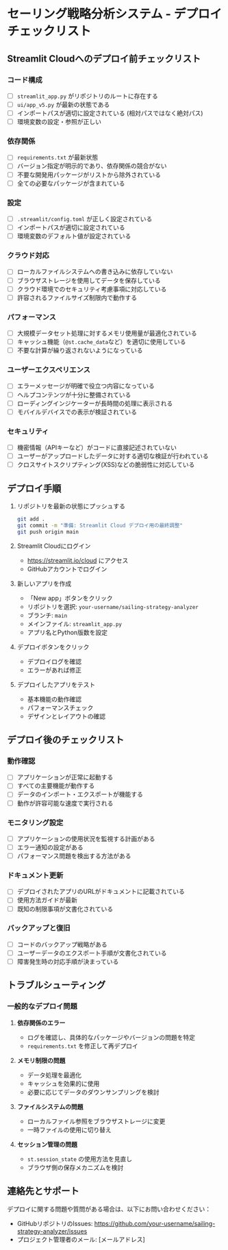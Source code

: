 # セーリング戦略分析システム - デプロイチェックリスト

## Streamlit Cloudへのデプロイ前チェックリスト

### コード構成

- [ ] `streamlit_app.py` がリポジトリのルートに存在する
- [ ] `ui/app_v5.py` が最新の状態である
- [ ] インポートパスが適切に設定されている (相対パスではなく絶対パス)
- [ ] 環境変数の設定・参照が正しい

### 依存関係

- [ ] `requirements.txt` が最新状態
- [ ] バージョン指定が明示的であり、依存関係の競合がない
- [ ] 不要な開発用パッケージがリストから除外されている
- [ ] 全ての必要なパッケージが含まれている

### 設定

- [ ] `.streamlit/config.toml` が正しく設定されている
- [ ] インポートパスが適切に設定されている
- [ ] 環境変数のデフォルト値が設定されている

### クラウド対応

- [ ] ローカルファイルシステムへの書き込みに依存していない
- [ ] ブラウザストレージを使用してデータを保存している
- [ ] クラウド環境でのセキュリティ考慮事項に対応している
- [ ] 許容されるファイルサイズ制限内で動作する

### パフォーマンス

- [ ] 大規模データセット処理に対するメモリ使用量が最適化されている
- [ ] キャッシュ機能（`@st.cache_data`など）を適切に使用している
- [ ] 不要な計算が繰り返されないようになっている

### ユーザーエクスペリエンス

- [ ] エラーメッセージが明確で役立つ内容になっている
- [ ] ヘルプコンテンツが十分に整備されている
- [ ] ローディングインジケーターが長時間の処理に表示される
- [ ] モバイルデバイスでの表示が検証されている

### セキュリティ

- [ ] 機密情報（APIキーなど）がコードに直接記述されていない
- [ ] ユーザーがアップロードしたデータに対する適切な検証が行われている
- [ ] クロスサイトスクリプティング(XSS)などの脆弱性に対応している

## デプロイ手順

1. リポジトリを最新の状態にプッシュする
   ```bash
   git add .
   git commit -m "準備: Streamlit Cloud デプロイ用の最終調整"
   git push origin main
   ```

2. Streamlit Cloudにログイン
   - https://streamlit.io/cloud にアクセス
   - GitHubアカウントでログイン

3. 新しいアプリを作成
   - 「New app」ボタンをクリック
   - リポジトリを選択: `your-username/sailing-strategy-analyzer`
   - ブランチ: `main`
   - メインファイル: `streamlit_app.py`
   - アプリ名とPython版数を設定

4. デプロイボタンをクリック
   - デプロイログを確認
   - エラーがあれば修正

5. デプロイしたアプリをテスト
   - 基本機能の動作確認
   - パフォーマンスチェック
   - デザインとレイアウトの確認

## デプロイ後のチェックリスト

### 動作確認

- [ ] アプリケーションが正常に起動する
- [ ] すべての主要機能が動作する
- [ ] データのインポート・エクスポートが機能する
- [ ] 動作が許容可能な速度で実行される

### モニタリング設定

- [ ] アプリケーションの使用状況を監視する計画がある
- [ ] エラー通知の設定がある
- [ ] パフォーマンス問題を検出する方法がある

### ドキュメント更新

- [ ] デプロイされたアプリのURLがドキュメントに記載されている
- [ ] 使用方法ガイドが最新
- [ ] 既知の制限事項が文書化されている

### バックアップと復旧

- [ ] コードのバックアップ戦略がある
- [ ] ユーザーデータのエクスポート手順が文書化されている
- [ ] 障害発生時の対応手順が決まっている

## トラブルシューティング

### 一般的なデプロイ問題

1. **依存関係のエラー**
   - ログを確認し、具体的なパッケージやバージョンの問題を特定
   - `requirements.txt` を修正して再デプロイ

2. **メモリ制限の問題**
   - データ処理を最適化
   - キャッシュを効果的に使用
   - 必要に応じてデータのダウンサンプリングを検討

3. **ファイルシステムの問題**
   - ローカルファイル参照をブラウザストレージに変更
   - 一時ファイルの使用に切り替え

4. **セッション管理の問題**
   - `st.session_state` の使用方法を見直し
   - ブラウザ側の保存メカニズムを検討

## 連絡先とサポート

デプロイに関する問題や質問がある場合は、以下にお問い合わせください：

- GitHubリポジトリのIssues: https://github.com/your-username/sailing-strategy-analyzer/issues
- プロジェクト管理者のメール: [メールアドレス]
